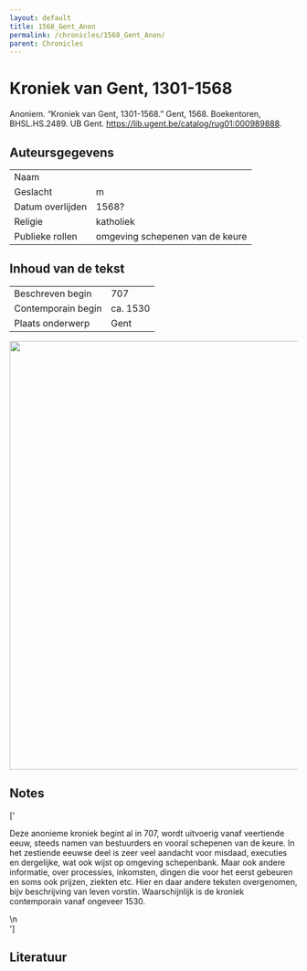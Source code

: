 ```yaml
---
layout: default
title: 1568_Gent_Anon
permalink: /chronicles/1568_Gent_Anon/
parent: Chronicles
--- 
```



# Kroniek van Gent, 1301-1568 

Anoniem. “Kroniek van Gent, 1301-1568.” Gent, 1568. Boekentoren, BHSL.HS.2489. UB Gent. https://lib.ugent.be/catalog/rug01:000989888. 

## Auteursgegevens 

| | | 
| --------------- | --------------- | 
| Naam |   | 
| Geslacht | m | 
| Datum overlijden | 1568? | 
| Religie | katholiek | 
| Publieke rollen | omgeving schepenen van de keure | 

## Inhoud van de tekst 

| | | 
| --------------- | --------------- | 
| Beschreven begin | 707 | 
| Contemporain begin | ca. 1530 | 
| Plaats onderwerp | Gent | 

[<img src="..\..\barplots_chronicles\1568_Gent_Anon.jpg" width="750"/>](..\..\barplots_chronicles\1568_Gent_Anon.jpg) 

## Notes 

['<div data-schema-version="8"><p>Deze anonieme kroniek begint al in 707, wordt uitvoerig vanaf veertiende eeuw, steeds namen van bestuurders en vooral schepenen van de keure. In het zestiende eeuwse deel is zeer veel aandacht voor misdaad, executies en dergelijke, wat ook wijst op omgeving schepenbank. Maar ook andere informatie, over processies, inkomsten, dingen die voor het eerst gebeuren en soms ook prijzen, ziekten etc. Hier en daar andere teksten overgenomen, bijv beschrijving van leven vorstin. Waarschijnlijk is de kroniek contemporain vanaf ongeveer 1530.</p>\n</div>'] 

## Literatuur 


